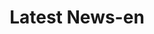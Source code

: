 ---
title: "Latest News-en"
subtitle: ""
# meta description
description: "This is meta description"
draft: false
---